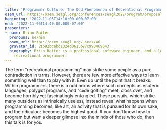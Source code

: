 ```yaml
---
title: 'Programmer Culture: The Odd Phenomenon of Recreational Programming'
osem_url: https://osem.seagl.org/conferences/seagl2022/program/proposals/896
beginning: '2022-11-05T14:10:00.000-07:00'
end: '2022-11-05T14:40:00.000-07:00'
presenters:
- name: Brian Raiter
  pronouns: he/him
  osem_url: https://osem.seagl.org/users/46
  gravatar_id: 21b92bcebd1324d0615b97c993469643
  biography: Brian Raiter is a professional software engineer, and a long-standing
    recreational programmer.
---
```


The term "recreational programming" may strike some people as a pure contradiction in terms. However, there are few more effective ways to learn something well than to play with it. Even up until the point that it breaks. Within programmers, there is a odd nexus where such concepts as esoteric languages, polyglot programs, and "code golfing" meet, cross over, and become horribly yet fascinatingly entangled. These pursuits, which strike many outsiders as intrinsically useless, instead reveal what happens when programming becomes, like art, an activity that is pursued for its own sake, and the ridiculous becomes the highest good. If you don't know how to program but want a deeper glimpse into the minds of those who do, then this talk is for you.
